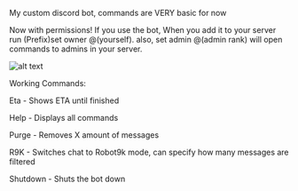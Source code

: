 My custom discord bot, commands are VERY basic for now

Now with permissions! If you use the bot, When you add it to your server run (Prefix)set owner @(yourself).
also, set admin @(admin rank) will open commands to admins in your server.

![alt text](http://i.imgur.com/IkKQcS9.png)

Working Commands:

 Eta - Shows ETA until finished
 
 Help - Displays all commands
 
 Purge - Removes X amount of messages
 
 R9K - Switches chat to Robot9k mode, can specify how many messages are filtered
 
 Shutdown - Shuts the bot down
 

